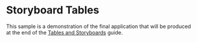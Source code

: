 Storyboard Tables
====================

This sample is a demonstration of the final application that will be produced at the end of the [Tables and Storyboards](docs.xamarin.com/guides/ios/user_interface/tables/part_5_-_using_xcode,_interface_builder,_and_storyboards/) guide.
